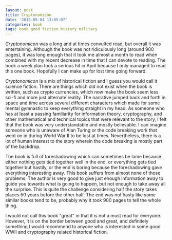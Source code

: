 ```yaml
---
layout: post
title: Cryptonomicon
date: '2015-05-04 13:05:07'
categories: book
tags: book good fiction history military
---
```


[*Cryptonomicon*][crypt-amazon] was a long and at times convulted read, but
overall it was entertaining. Although the book was not ridiculously long (around
900 pages), it was long enough that it took me almost a month to read when combined
with my recent decrease in time that I can devote to reading. The book a week plan
took a serious hit in April because I only managed to read this one book. Hopefully I
can make up for lost time going forward.

*Cryptonomicon* is a mix of historical fiction and I guess you would call it science
fiction. There are things which did not exist when the book is written, such as crypto
currencies, which now make the book seem less sci-fi and more just alternate reality.
The narrative jumped back and forth in space and time across several different characters
which made for some mental gymnastic to keep everything straight in my head. As someone
who has at least a passing familiarity for information theory, cryptography, and other
mathematical and technical topics that were relevant to the story, I felt that the book
was very understandable and mostly believable. I can imagine someone who is unaware of
Alan Turing or the code breaking work that went on in during World War II to be lost
at times. Nevertheless, there is a lot of human interest to the story wherein the code
breaking is mostly part of the backdrop.

The book is full of foreshadowing which can sometimes be lame because either nothing
gets tied together well in the end, or everything gets tied together but hastily, or
the end is boring because the foreshadowing gave everything interesting away. This book
suffers from almost none of those problems. The author is very good to give just enough
information away to guide you towards what is going to happen, but not enough to take away
all the surprise. This is quite the challenge considering half the story takes places 50 years
before the other half. The end was not hasty like some similar books tend to be,
probably why it took 900 pages to tell the whole thing.

I would not call this book "great" in that it is not a must read for everyone. However,
it is on the border between good and great, and definitely something I would recommend
to anyone who is interested in some good WWII and cryptography related historical
fiction.


[crypt-amazon]:      http://amzn.com/0060512806

